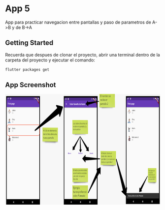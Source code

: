 # App 5

App para practicar navegacion entre pantallas y paso de parametros de A->B y de B->A

## Getting Started

Recuerda que despues de clonar el proyecto, abrir una terminal dentro de la carpeta del proyecto y ejecutar el comando:

```sh
flutter packages get
``` 

## App Screenshot


<img src="screenshot/Capture0.PNG" width="1080" height="360" />



